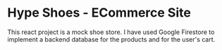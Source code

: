 # Hype Shoes - ECommerce Site
This react project is a mock shoe store. I have used Google Firestore to implement a backend database for the products and for the user's cart. 
